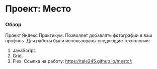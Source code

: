 # Проект: Место

### Обзор
 Проект Яндекс Практикум. Позволяет добавлять фотографии в ваш профиль.
 Для работы были использованы следующие технологии:
 1. JavaScript.
 2. Grid.
 3. Flex.
 Ссылка на работу: https://tale245.github.io/mesto/;
